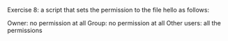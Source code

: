 Exercise 8: a script that sets the permission to the file hello as follows:

Owner: no permission at all Group: no permission at all Other users: all the permissions
